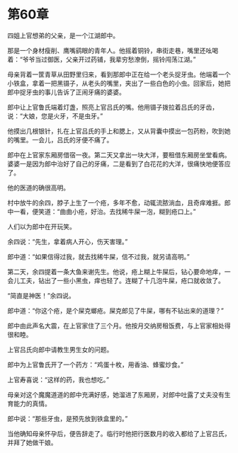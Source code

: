 # 第60章

四姐上官想弟的父亲，是一个江湖郎中。

那是一个身材瘦削、鹰嘴鹞眼的青年人。他摇着铜铃，串街走巷，嘴里还吆喝着：“爷爷当过御医，父亲开过药铺，我辈穷愁潦倒，摇铃闯荡江湖。”

母亲背着一筐青草从田野里归来，看到那郎中正在给一个老头捉牙虫。他端着一个小铁盒，拿着一把黑镊子，从老头的嘴里，夹出了一些白色的小虫。回家后，她把郎中捉牙虫的事儿告诉了正闹牙痛的婆婆。

郎中让上官鲁氏端着灯盏，照亮上官吕氏的嘴。他用镊子拨拉着吕氏的牙齿，说：“大娘，您是火牙，不是虫牙。”

他摸出几根银针，扎在上官吕氏的手上和腮上，又从背囊中摸出一包药粉，吹到她的嘴里。一会儿，吕氏的牙便不痛了。

郎中在上官家东厢房借宿一夜。第二天又拿出一块大洋，要租借东厢房坐堂看病。婆婆一是因为郎中治好了自己的牙痛，二是看到了白花花的大洋，很痛快地便答应了。

他的医道的确很高明。

村中放牛的余四，脖子上生了一个疮，多年不愈，动辄流脓淌血，且奇痒难捱。郎中一看，便笑道：“曲曲小疮，好治。去找稀牛屎一泡，糊到疮口上。”

人们以为郎中在开玩笑。

余四说：“先生，拿着病人开心，伤天害理。”

郎中道：“如果信得过我，就去找稀牛屎，信不过我，就另请高明。”

第二天，余四提着一条大鱼来谢先生。他说，疮上糊上牛屎后，钻心要命地痒，一会儿工夫，钻出了一些小黑虫，痒也轻了。连糊了十几泡牛屎，疮口就收敛了。

“简直是神医！”余四说。

郎中道：“你这个疮，是个屎克螂疮。屎克郎见了牛屎，哪有不钻出来的道理？”

郎中由此声名大震，在上官家住了三个月。他按月交纳房租饭费，与上官家相处得很和睦。

上官吕氏向郎中请教生男生女的问题。

郎中为上官鲁氏开了一个药方：“鸡蛋十枚，用香油、蜂蜜炒食。”

上官寿喜说：“这样的药，我也想吃。”

母亲对这个魔魔道道的郎中充满好感，她溜进了东厢房，对郎中吐露了丈夫没有生育能力的真情。

郎中说：“那些牙虫，是预先放到铁盒里的。”

当他确知母亲怀孕后，便告辞走了。临行时他把行医数月的收入都给了上官吕氏，并拜了她做干娘。